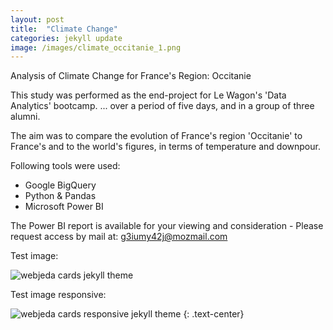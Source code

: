 ```yaml
---
layout: post
title:  "Climate Change"
categories: jekyll update
image: /images/climate_occitanie_1.png
---
```


Analysis of Climate Change for France's Region: Occitanie

This study was performed as the end-project for Le Wagon's 'Data Analytics' bootcamp.
... over a period of five days, and in a group of three alumni.

The aim was to compare the evolution of France's region 'Occitanie' to France's and to the world's figures, in terms of temperature and downpour.

Following tools were used:
<ul class="list-group">
  <li class="list-group-item">Google BigQuery</li>
  <li class="list-group-item">Python & Pandas</li>
  <li class="list-group-item">Microsoft Power BI</li>
</ul>



The Power BI report is available for your viewing and consideration - Please request access by mail at: g3iumy42j@mozmail.com

Test image:

![webjeda cards jekyll theme]({{site.baseurl}}/images/climate_occitanie_1.png)

Test image responsive:

![webjeda cards responsive jekyll theme]({{site.baseurl}}/images/climate_occitanie_1.png)
{: .text-center}